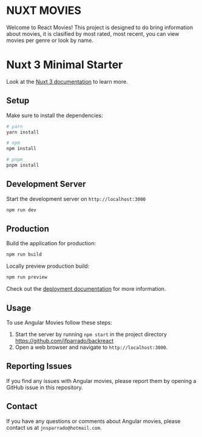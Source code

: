 # NUXT MOVIES

Welcome to React Movies! This project is designed to do bring information about movies, it is clasified by most rated, most recent, you can view movies per genre or look by name.

# Nuxt 3 Minimal Starter

Look at the [Nuxt 3 documentation](https://nuxt.com/docs/getting-started/introduction) to learn more.

## Setup

Make sure to install the dependencies:

```bash
# yarn
yarn install

# npm
npm install

# pnpm
pnpm install
```

## Development Server

Start the development server on `http://localhost:3000`

```bash
npm run dev
```

## Production

Build the application for production:

```bash
npm run build
```

Locally preview production build:

```bash
npm run preview
```

Check out the [deployment documentation](https://nuxt.com/docs/getting-started/deployment) for more information.

## Usage

To use Angular Movies follow these steps:

1. Start the server by running `npm start` in the project directory https://github.com/jfparrado/backreact
2. Open a web browser and navigate to `http://localhost:3000`.

## Reporting Issues

If you find any issues with Angular movies, please report them by opening a GitHub issue in this repository.

## Contact

If you have any questions or comments about Angular movies, please contact us at `jnsparrado@hotmail.com`.
